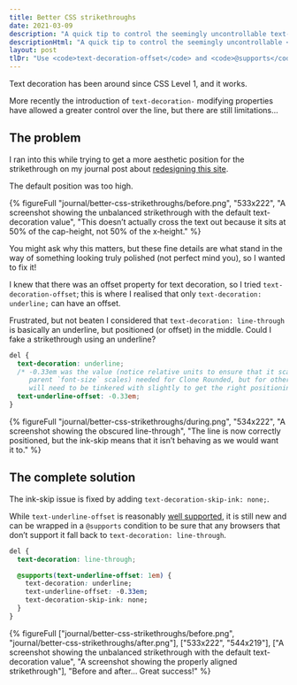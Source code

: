 ```yaml
---
title: Better CSS strikethroughs
date: 2021-03-09
description: "A quick tip to control the seemingly uncontrollable text-decoration: line-through."
descriptionHtml: "A quick tip to control the seemingly uncontrollable <code>text&#8209;decoration: line&#8209;through</code>."
layout: post
tlDr: "Use <code>text-decoration-offset</code> and <code>@supports</code> to progressively enhance finer control over your strikethroughs – <a href=\"#the-complete-solution\">see the code</a>."
---
```


Text decoration has been around since CSS Level 1, and it works.

More recently the introduction of `text-decoration-` modifying properties have allowed a greater control over the line, but there are still limitations…

## The problem

I ran into this while trying to get a more aesthetic position for the strikethrough on my journal post about [redesigning this site](/journal/2020/a-fresh-lick-of-paint/#next-steps).

The default position was too high.

{% figureFull
  "journal/better-css-strikethroughs/before.png",
  "533x222",
  "A screenshot showing the unbalanced strikethrough with the default text-decoration value",
  "This doesn’t actually cross the text out because it sits at 50% of the cap-height, not 50% of the x&#8209;height."
%}

You might ask why this matters, but these fine details are what stand in the way of something looking truly polished (not perfect mind you), so I wanted to fix it!

I knew that there was an offset property for text decoration, so I tried `text-decoration-offset`; this is where I realised that only `text-decoration: underline;` can have an offset.

Frustrated, but not beaten I considered that `text-decoration: line-through` is basically an underline, but positioned (or offset) in the middle. Could I fake a strikethrough using an underline?

```css
del {
  text-decoration: underline;
  /* -0.33em was the value (notice relative units to ensure that it scales as the
     parent `font-size` scales) needed for Clone Rounded, but for other webfonts this
     will need to be tinkered with slightly to get the right positioning. */
  text-underline-offset: -0.33em;
}
```

{% figureFull
  "journal/better-css-strikethroughs/during.png",
  "534x222",
  "A screenshot showing the obscured line-through",
  "The line is now correctly positioned, but the ink-skip means that it isn’t behaving as we would want it to."
%}

## The complete solution

The ink-skip issue is fixed by adding `text-decoration-skip-ink: none;`.

While `text-underline-offset` is reasonably [well supported](https://developer.mozilla.org/en-US/docs/Web/CSS/text-underline-offset#browser_compatibility), it is still new and can be wrapped in a `@supports` condition to be sure that any browsers that don’t support it fall back to `text-decoration: line-through`.

```css
del {
  text-decoration: line-through;

  @supports(text-underline-offset: 1em) {
    text-decoration: underline;
    text-underline-offset: -0.33em;
    text-decoration-skip-ink: none;
  }
}
```

{% figureFull
  ["journal/better-css-strikethroughs/before.png", "journal/better-css-strikethroughs/after.png"],
  ["533x222", "544x219"],
  ["A screenshot showing the unbalanced strikethrough with the default text-decoration value", "A screenshot showing the properly aligned strikethrough"],
  "Before and after… Great success!"
%}

